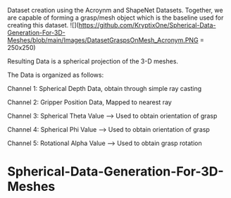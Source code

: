 Dataset creation using the Acroynm and ShapeNet Datasets. Together, we are capable of forming a grasp/mesh object which is the baseline used for creating this dataset.
![](https://github.com/KryptixOne/Spherical-Data-Generation-For-3D-Meshes/blob/main/Images/DatasetGraspsOnMesh_Acronym.PNG = 250x250)


Resulting Data is a spherical projection of the 3-D meshes.

The Data is organized as follows:

Channel 1: Spherical Depth Data, obtain through simple ray casting

Channel 2: Gripper Position Data, Mapped to nearest ray

Channel 3: Spherical Theta Value --> Used to obtain orientation of grasp

Channel 4: Spherical Phi Value --> Used to obtain orientation of grasp

Channel 5: Rotational Alpha Value --> Used to obtain grasp rotation

# Spherical-Data-Generation-For-3D-Meshes
